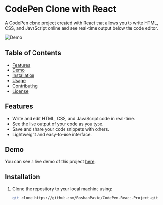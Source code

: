 # CodePen Clone with React

A CodePen clone project created with React that allows you to write HTML, CSS, and JavaScript online and see real-time output below the code editor.

![Demo]([https://drive.google.com/file/d/1cmkaiNDwtEesl2lcM5wgaisJpnIa1c3b/view?usp=sharing](https://cdn.discordapp.com/attachments/1089201300568277094/1166012371337228328/Screenshot_47.jpg?ex=6548f0a4&is=65367ba4&hm=1cd687c87d90cad0442cd5861a9b1e842a65855e613ce5e733b6a8011d4a7a89&))

## Table of Contents

- [Features](#features)
- [Demo](#demo)
- [Installation](#installation)
- [Usage](#usage)
- [Contributing](#contributing)
- [License](#license)

## Features

- Write and edit HTML, CSS, and JavaScript code in real-time.
- See the live output of your code as you type.
- Save and share your code snippets with others.
- Lightweight and easy-to-use interface.

## Demo

You can see a live demo of this project [here](https://codepen-react-project.netlify.app/).

## Installation

1. Clone the repository to your local machine using:

   ```bash
   git clone https://github.com/RoshanPaste/CodePen-React-Project.git
